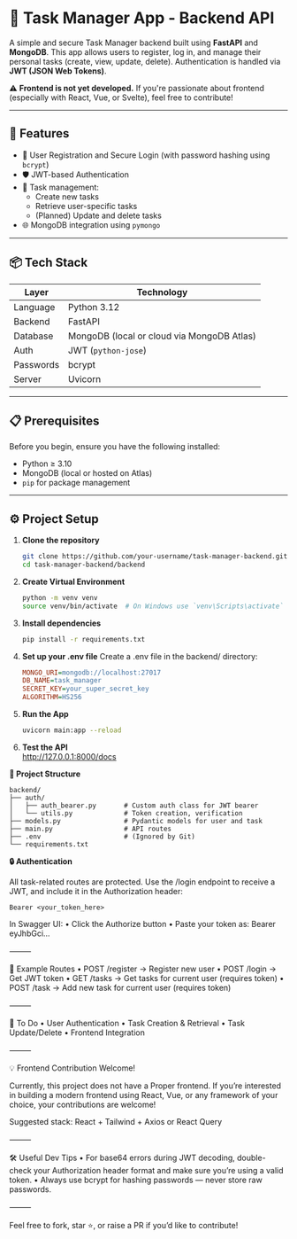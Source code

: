 # 📝 Task Manager App - Backend API

A simple and secure Task Manager backend built using **FastAPI** and **MongoDB**. This app allows users to register, log in, and manage their personal tasks (create, view, update, delete). Authentication is handled via **JWT (JSON Web Tokens)**.

⚠️ **Frontend is not yet developed.** If you're passionate about frontend (especially with React, Vue, or Svelte), feel free to contribute!

---

## 🚀 Features

- 🔐 User Registration and Secure Login (with password hashing using `bcrypt`)
- 🛡️ JWT-based Authentication
- 📒 Task management:
  - Create new tasks
  - Retrieve user-specific tasks
  - (Planned) Update and delete tasks
- 🌐 MongoDB integration using `pymongo`

---

## 📦 Tech Stack

| Layer        | Technology      |
|--------------|-----------------|
| Language     | Python 3.12     |
| Backend      | FastAPI         |
| Database     | MongoDB (local or cloud via MongoDB Atlas) |
| Auth         | JWT (`python-jose`) |
| Passwords    | bcrypt          |
| Server       | Uvicorn         |

---

## 📋 Prerequisites

Before you begin, ensure you have the following installed:

- Python ≥ 3.10
- MongoDB (local or hosted on Atlas)
- `pip` for package management

---

## ⚙️ Project Setup

1. **Clone the repository**
   ```bash
   git clone https://github.com/your-username/task-manager-backend.git
   cd task-manager-backend/backend

2. **Create Virtual Environment**
   ```bash 
   python -m venv venv
   source venv/bin/activate  # On Windows use `venv\Scripts\activate`

3. **Install dependencies**
   ```bash 
   pip install -r requirements.txt
4. **Set up your .env file**
    Create a .env file in the backend/ directory:
   ```ini 
   MONGO_URI=mongodb://localhost:27017
   DB_NAME=task_manager
   SECRET_KEY=your_super_secret_key
   ALGORITHM=HS256
5. **Run the App**
   ```bash 
   uvicorn main:app --reload
6. **Test the API**  
   http://127.0.0.1:8000/docs

**📂 Project Structure**
```
backend/
├── auth/
│   ├── auth_bearer.py       # Custom auth class for JWT bearer
│   └── utils.py             # Token creation, verification
├── models.py                # Pydantic models for user and task   
├── main.py                  # API routes
├── .env                     # (Ignored by Git)
└── requirements.txt
```
**🔒 Authentication**
  
  All task-related routes are protected. Use the /login endpoint to receive a JWT, and include it in the Authorization header:
  ```
  Bearer <your_token_here>
  ```



In Swagger UI:
	•	Click the Authorize button
	•	Paste your token as: Bearer eyJhbGci...

⸻

🧪 Example Routes
	•	POST /register → Register new user
	•	POST /login → Get JWT token
	•	GET /tasks → Get tasks for current user (requires token)
	•	POST /task → Add new task for current user (requires token)

⸻

🧱 To Do
	•	User Authentication
	•	Task Creation & Retrieval
	•	Task Update/Delete
	•	Frontend Integration

⸻

💡 Frontend Contribution Welcome!

Currently, this project does not have a Proper frontend. If you’re interested in building a modern frontend using React, Vue, or any framework of your choice, your contributions are welcome!

Suggested stack:
React + Tailwind + Axios or React Query

⸻

🛠️ Useful Dev Tips
	•	For base64 errors during JWT decoding, double-check your Authorization header format and make sure you’re using a valid token.
	•	Always use bcrypt for hashing passwords — never store raw passwords.

⸻

Feel free to fork, star ⭐, or raise a PR if you’d like to contribute!

